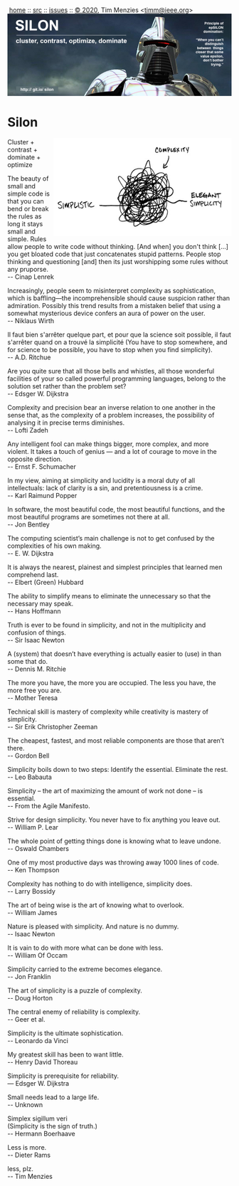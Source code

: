 <a name=top></a><p>       
&nbsp;[home](http://git.io/silon) ::
[src](https://github.com/timm/silon/raw/master/src) ::
[issues](http://git.io/silon) ::
<a href="https://github.com/timm/silon/raw/master/raw/master/LICENSE.md">&copy; 2020</a>,
Tim Menzies
<<a href="mailto:timm@ieee.org">timm&commat;ieee.org</a>>
<br>
[<img width=900 src="https://github.com/timm/silon/raw/master/etc/img/banner.jpg">](http://git.io/silon)<br>


# Silon

<img width=400 align=right src="etc/img/simplicity.jpg">

Cluster + contrast + dominate + optimize 

The beauty of small and simple code is that you can bend or break the rules as long it stays small and simple. Rules allow people to write code without thinking. [And when] you don't think […] you get bloated code that just concatenates stupid patterns.
People stop thinking and questioning [and] then its just worshipping some rules without any pruporse.   
-- Cinap Lenrek


Increasingly, people seem to misinterpret complexity as sophistication, which is baffling—the incomprehensible should cause suspicion rather than admiration. Possibly this trend results from a mistaken belief that using a somewhat mysterious device confers an aura of power on the user.    
-- Niklaus Wirth

Il faut bien s'arrêter quelque part, et pour que la science soit possible, il faut s'arrêter quand on a trouvé la simplicité
(You have to stop somewhere, and for science to be possible, you have to stop when you find simplicity).  
-- A.D. Ritchue

Are you quite sure that all those bells and whistles, all those wonderful facilities of your so called powerful programming languages, belong to the solution set rather than the problem set?   
--  Edsger W. Dijkstra

Complexity and precision bear an inverse relation to one another in the sense that, as the complexity of a problem increases, the possibility of analysing it in precise terms diminishes.  
-- Lofti Zadeh 



Any intelligent fool can make things bigger, more complex, and more violent. It takes a touch of genius — and a lot of courage to move in the opposite direction.   
-- Ernst F. Schumacher

In my view, aiming at simplicity and lucidity is a moral duty of all intellectuals: lack of clarity is a sin, and pretentiousness is a crime.  
--  Karl Raimund Popper

In software, the most beautiful code, the most beautiful functions, and the most beautiful programs are sometimes not there at all.   
-- Jon Bentley

The computing scientist’s main challenge is not to get confused by the complexities of his own making.   
--  E. W. Dijkstra



It is always the nearest, plainest and simplest principles that learned men comprehend last.  
-- Elbert (Green) Hubbard

The ability to simplify means to eliminate the unnecessary so that the necessary may speak.   
-- Hans Hoffmann

Truth is ever to be found in simplicity, and not in the multiplicity and confusion of things.  
-- Sir Isaac Newton

A (system) that doesn’t have everything is actually easier to (use) in than some that do.    
-- Dennis M. Ritchie


The more you have, the more you are occupied. The less you have, the more free you are.  
-- Mother Teresa

Technical skill is mastery of complexity while creativity is mastery of simplicity.  
--  Sir Erik Christopher Zeeman

The cheapest, fastest, and most reliable components are those that aren’t there.   
-- Gordon Bell

Simplicity boils down to two steps: Identify the essential. Eliminate the rest.   
-- Leo Babauta 

Simplicity – the art of maximizing the amount of work not done – is essential.  
-- From the Agile Manifesto.

Strive for design simplicity. You never have to fix anything you leave out.   
-- William P. Lear

The whole point of getting things done is knowing what to leave undone.  
-- Oswald Chambers


One of my most productive days was throwing away 1000 lines of code.    
-- Ken Thompson

Complexity has nothing to do with intelligence, simplicity does.  
-- Larry Bossidy

The art of being wise is the art of knowing what to overlook.   
-- William James

Nature is pleased with simplicity. And nature is no dummy.   
-- Isaac Newton

It is vain to do with more what can be done with less.   
-- William Of Occam

Simplicity carried to the extreme becomes elegance.  
-- Jon Franklin

The art of simplicity is a puzzle of complexity.  
-- Doug Horton

The central enemy of reliability is complexity.   
-- Geer et al.

Simplicity is the ultimate sophistication.  
-- Leonardo da Vinci

My greatest skill has been to want little.    
-- Henry David Thoreau

Simplicity is prerequisite for reliability.  
— Edsger W. Dijkstra

Small needs lead to a large life.   
-- Unknown

Simplex sigillum veri   
(Simplicity is the sign of truth.)  
-- Hermann Boerhaave

Less is more.   
-- Dieter Rams

less, plz.    
-- Tim Menzies
